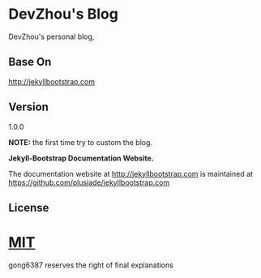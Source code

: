 
# DevZhou's Blog

DevZhou's personal blog,
## Base On

 <http://jekyllbootstrap.com>

## Version

1.0.0

**NOTE:** the first time try to custom the blog.

**Jekyll-Bootstrap Documentation Website.**

The documentation website at <http://jekyllbootstrap.com> is maintained at https://github.com/plusjade/jekyllbootstrap.com

## License
[MIT](http://opensource.org/licenses/MIT)
=============
gong6387 reserves the right of final explanations
